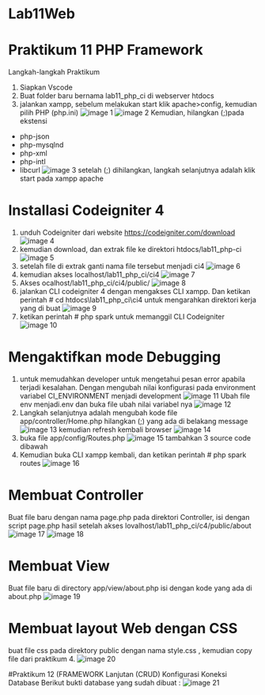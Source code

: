 # Lab11Web
# Praktikum 11 PHP Framework 
Langkah-langkah Praktikum
1. Siapkan Vscode
2. Buat folder baru bernama lab11_php_ci di webserver htdocs
3. jalankan xampp, sebelum melakukan start klik apache>config, kemudian pilih PHP (php.ini)
![image 1](screenshot/ss2.PNG)
![image 2](screenshot/sss1.PNG)
Kemudian, hilangkan (;)pada ekstensi
- php-json
- php-mysqlnd
- php-xml
- php-intl
- libcurl
![image 3](screenshot/ss1.PNG)
setelah (;) dihilangkan, langkah selanjutnya adalah klik start pada xampp apache

# Installasi Codeigniter 4
1. unduh Codeigniter dari website https://codeigniter.com/download
![image 4](screenshot/ss3.PNG)
2. kemudian download, dan extrak file ke direktori htdocs/lab11_php-ci
![image 5](screenshot/ss4.PNG)
3. setelah file di extrak ganti nama file tersebut menjadi ci4
![image 6](screenshot/ss5.PNG)
4. kemudian akses localhost/lab11_php_ci/ci4
![image 7](screenshot/ss6.PNG)
5. Akses ocalhost/lab11_php_ci/ci4/public/
![image 8](screenshot/ss7.PNG)
6. jalankan CLI codeigniter 4 dengan mengakses CLI xampp. Dan ketikan perintah # cd htdocs\lab11_php_ci\ci4 untuk mengarahkan direktori kerja yang di buat
![image 9](screenshot/ss8.PNG)
7. ketikan perintah # php spark untuk memanggil CLI Codeigniter
![image 10](screenshot/ss9.PNG)

# Mengaktifkan mode Debugging
1. untuk memudahkan developer untuk mengetahui pesan error apabila terjadi kesalahan.
Dengan mengubah nilai konfigurasi pada environment variabel CI_ENVIRONMENT menjadi development
![image 11](screenshot/ss10.PNG)
Ubah file env menjadi.env dan buka file ubah nilai variabel nya
![image 12](screenshot/ss11.PNG)
2. Langkah selanjutnya adalah mengubah kode file app/controller/Home.php
hilangkan (;) yang ada di belakang message
![image 13](screenshot/ss12.PNG)
kemudian refresh kembali browser
![image 14](screenshot/ss13.PNG)
3. buka file app/config/Routes.php
![image 15](screenshot/ss14.PNG)
tambahkan 3 source code dibawah
4. Kemudian buka CLI xampp kembali, dan ketikan perintah # php spark routes
![image 16](screenshot/ss15.PNG)

# Membuat Controller
Buat file baru dengan nama page.php pada direktori Controller, isi dengan script page.php
hasil setelah akses lovalhost/lab11_php_ci/c4/public/about
![image 17](screenshot/ss16.PNG)
![image 18](screenshot/ss17.PNG)

# Membuat View
Buat file baru di directory app/view/about.php
isi dengan kode yang ada di about.php
![image 19](screenshot/ss18.PNG)

# Membuat layout Web dengan CSS
buat file css pada direktory public dengan nama style.css , kemudian copy file dari praktikum 4.
![image 20](screenshot/ss19.PNG)


#Praktikum 12 (FRAMEWORK Lanjutan (CRUD)
Konfigurasi Koneksi Database
Berikut bukti database yang sudah dibuat :
![image 21](download/database1.png)
